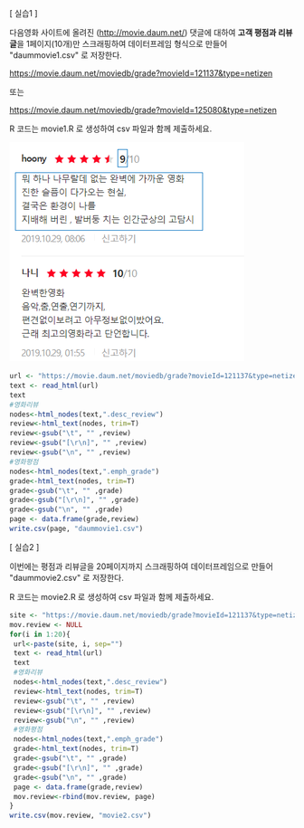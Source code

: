[ 실습1 ]

다음영화 사이트에 올려진 (http://movie.daum.net/) 댓글에 대하여 **고객 평점과 리뷰글**을 1페이지(10개)만 스크래핑하여 데이터프레임 형식으로 만들어 "daummovie1.csv" 로 저장한다.

 

https://movie.daum.net/moviedb/grade?movieId=121137&type=netizen

또는

https://movie.daum.net/moviedb/grade?movieId=125080&type=netizen

R 코드는 movie1.R 로 생성하여 csv 파일과 함께 제출하세요.

 

 ![image-20191231152958122](./images/image-20191231152958122.png)

 ```R
url <- "https://movie.daum.net/moviedb/grade?movieId=121137&type=netizen"
text <- read_html(url)
text
#영화리뷰
nodes<-html_nodes(text,".desc_review")
review<-html_text(nodes, trim=T)
review<-gsub("\t", "" ,review)
review<-gsub("[\r\n]", "" ,review)
review<-gsub("\n", "" ,review)
#영화평점
nodes<-html_nodes(text,".emph_grade")
grade<-html_text(nodes, trim=T)
grade<-gsub("\t", "" ,grade)
grade<-gsub("[\r\n]", "" ,grade)
grade<-gsub("\n", "" ,grade)
page <- data.frame(grade,review)
write.csv(page, "daummovie1.csv")
 ```





 [ 실습2 ]

이번에는 평점과 리뷰글을 20페이지까지 스크래핑하여 데이터프레임으로 만들어 "daummovie2.csv" 로 저장한다.

R 코드는 movie2.R 로 생성하여 csv 파일과 함께 제출하세요.

 ```R
site <- "https://movie.daum.net/moviedb/grade?movieId=121137&type=netizen&page="
mov.review <- NULL
for(i in 1:20){
  url<-paste(site, i, sep="")
  text <- read_html(url)
  text
  #영화리뷰
  nodes<-html_nodes(text,".desc_review")
  review<-html_text(nodes, trim=T)
  review<-gsub("\t", "" ,review)
  review<-gsub("[\r\n]", "" ,review)
  review<-gsub("\n", "" ,review)
  #영화평점
  nodes<-html_nodes(text,".emph_grade")
  grade<-html_text(nodes, trim=T)
  grade<-gsub("\t", "" ,grade)
  grade<-gsub("[\r\n]", "" ,grade)
  grade<-gsub("\n", "" ,grade)
  page <- data.frame(grade,review)
  mov.review<-rbind(mov.review, page)
}
write.csv(mov.review, "movie2.csv")
 ```

